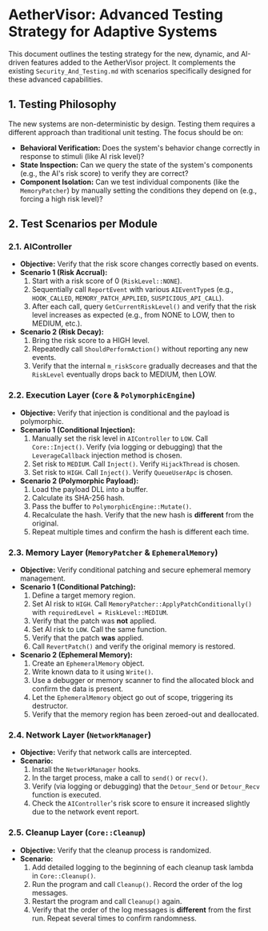 # AetherVisor: Advanced Testing Strategy for Adaptive Systems

This document outlines the testing strategy for the new, dynamic, and AI-driven features added to the AetherVisor project. It complements the existing `Security_And_Testing.md` with scenarios specifically designed for these advanced capabilities.

## 1. Testing Philosophy

The new systems are non-deterministic by design. Testing them requires a different approach than traditional unit testing. The focus should be on:
- **Behavioral Verification:** Does the system's behavior change correctly in response to stimuli (like AI risk level)?
- **State Inspection:** Can we query the state of the system's components (e.g., the AI's risk score) to verify they are correct?
- **Component Isolation:** Can we test individual components (like the `MemoryPatcher`) by manually setting the conditions they depend on (e.g., forcing a high risk level)?

## 2. Test Scenarios per Module

### 2.1. AIController
- **Objective:** Verify that the risk score changes correctly based on events.
- **Scenario 1 (Risk Accrual):**
    1. Start with a risk score of 0 (`RiskLevel::NONE`).
    2. Sequentially call `ReportEvent` with various `AIEventType`s (e.g., `HOOK_CALLED`, `MEMORY_PATCH_APPLIED`, `SUSPICIOUS_API_CALL`).
    3. After each call, query `GetCurrentRiskLevel()` and verify that the risk level increases as expected (e.g., from NONE to LOW, then to MEDIUM, etc.).
- **Scenario 2 (Risk Decay):**
    1. Bring the risk score to a HIGH level.
    2. Repeatedly call `ShouldPerformAction()` without reporting any new events.
    3. Verify that the internal `m_riskScore` gradually decreases and that the `RiskLevel` eventually drops back to MEDIUM, then LOW.

### 2.2. Execution Layer (`Core` & `PolymorphicEngine`)
- **Objective:** Verify that injection is conditional and the payload is polymorphic.
- **Scenario 1 (Conditional Injection):**
    1. Manually set the risk level in `AIController` to `LOW`. Call `Core::Inject()`. Verify (via logging or debugging) that the `LeverageCallback` injection method is chosen.
    2. Set risk to `MEDIUM`. Call `Inject()`. Verify `HijackThread` is chosen.
    3. Set risk to `HIGH`. Call `Inject()`. Verify `QueueUserApc` is chosen.
- **Scenario 2 (Polymorphic Payload):**
    1. Load the payload DLL into a buffer.
    2. Calculate its SHA-256 hash.
    3. Pass the buffer to `PolymorphicEngine::Mutate()`.
    4. Recalculate the hash. Verify that the new hash is **different** from the original.
    5. Repeat multiple times and confirm the hash is different each time.

### 2.3. Memory Layer (`MemoryPatcher` & `EphemeralMemory`)
- **Objective:** Verify conditional patching and secure ephemeral memory management.
- **Scenario 1 (Conditional Patching):**
    1. Define a target memory region.
    2. Set AI risk to `HIGH`. Call `MemoryPatcher::ApplyPatchConditionally()` with `requiredLevel = RiskLevel::MEDIUM`.
    3. Verify that the patch was **not** applied.
    4. Set AI risk to `LOW`. Call the same function.
    5. Verify that the patch **was** applied.
    6. Call `RevertPatch()` and verify the original memory is restored.
- **Scenario 2 (Ephemeral Memory):**
    1. Create an `EphemeralMemory` object.
    2. Write known data to it using `Write()`.
    3. Use a debugger or memory scanner to find the allocated block and confirm the data is present.
    4. Let the `EphemeralMemory` object go out of scope, triggering its destructor.
    5. Verify that the memory region has been zeroed-out and deallocated.

### 2.4. Network Layer (`NetworkManager`)
- **Objective:** Verify that network calls are intercepted.
- **Scenario:**
    1. Install the `NetworkManager` hooks.
    2. In the target process, make a call to `send()` or `recv()`.
    3. Verify (via logging or debugging) that the `Detour_Send` or `Detour_Recv` function is executed.
    4. Check the `AIController`'s risk score to ensure it increased slightly due to the network event report.

### 2.5. Cleanup Layer (`Core::Cleanup`)
- **Objective:** Verify that the cleanup process is randomized.
- **Scenario:**
    1. Add detailed logging to the beginning of each cleanup task lambda in `Core::Cleanup()`.
    2. Run the program and call `Cleanup()`. Record the order of the log messages.
    3. Restart the program and call `Cleanup()` again.
    4. Verify that the order of the log messages is **different** from the first run. Repeat several times to confirm randomness.
